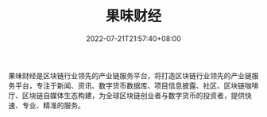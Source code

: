﻿---
weight: 
title: "果味财经"
description: "果味财经是区块链行业领先的产业链服务平台，将打造区块链行业领先的产业链服务平台，专注于新闻、资讯、数字货币数据库、项目信息披露、社区、区块链咖啡厅、区块链自媒体生态构..."
date: 2022-07-21T21:57:40+08:00
lastmod: 2022-07-21T16:45:40+08:00
draft: false
authors: ["seven"]
featuredImage: "guoweicaijing.jpg"
link: "http://www.guower.com/"
tags: ["元宇宙资讯","果味财经"]
categories: ["navigation"]
navigation: ["元宇宙资讯"]
lightgallery: true
toc: true
pinned: false
recommend: false
recommend1: false
---
果味财经是区块链行业领先的产业链服务平台，将打造区块链行业领先的产业链服务平台，专注于新闻、资讯、数字货币数据库、项目信息披露、社区、区块链咖啡厅、区块链自媒体生态构建，为全球区块链创业者与数字货币的投资者，提供快速、专业、精准的服务。

